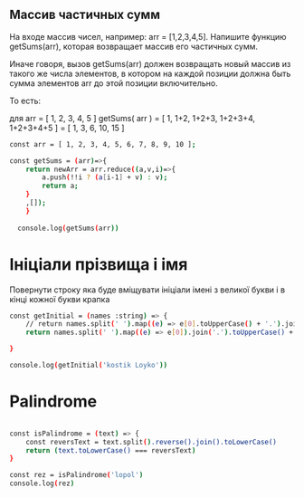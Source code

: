 ## Массив частичных сумм
На входе массив чисел, например: arr = [1,2,3,4,5].
Напишите функцию getSums(arr), которая возвращает массив его частичных сумм.

Иначе говоря, вызов getSums(arr) должен возвращать новый массив из такого же числа элементов, в котором на каждой позиции должна быть сумма элементов arr до этой позиции включительно.

То есть:

для arr = [ 1, 2, 3, 4, 5 ]
getSums( arr ) = [ 1, 1+2, 1+2+3, 1+2+3+4, 1+2+3+4+5 ] = [ 1, 3, 6, 10, 15 ]

```sh
const arr = [ 1, 2, 3, 4, 5, 6, 7, 8, 9, 10 ];

const getSums = (arr)=>{
    return newArr = arr.reduce((a,v,i)=>{
        a.push(!!i ? (a[i-1] + v) : v);
        return a;
    }
    ,[]);
    }
  
  console.log(getSums(arr))
```

# Ініціали прізвища і імя
Повернути строку яка буде вміщувати ініціали імені з великої букви і в кінці кожної букви крапка
```sh
const getInitial = (names :string) => {
    // return names.split(' ').map((e) => e[0].toUpperCase() + '.').join('')
    return names.split(' ').map((e) => e[0]).join('.').toUpperCase() + '.'

}

console.log(getInitial('kostik Loyko'))
```

# Palindrome
```sh

const isPalindrome = (text) => {
    const reversText = text.split().reverse().join().toLowerCase()
    return (text.toLowerCase() === reversText)
}

const rez = isPalindrome('lopol')
console.log(rez)
```
